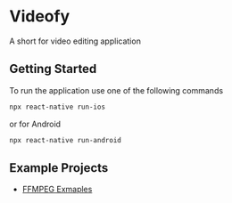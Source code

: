 # Videofy

A short for video editing application

## Getting Started

To run the application use one of the following commands

```bash
npx react-native run-ios
```

or for Android

```bash
npx react-native run-android
```

## Example Projects

- [FFMPEG Exmaples](https://github.com/tanersener/ffmpeg-kit-test/blob/main/react-native/test-app-local-dependency/src/video-util.js)
